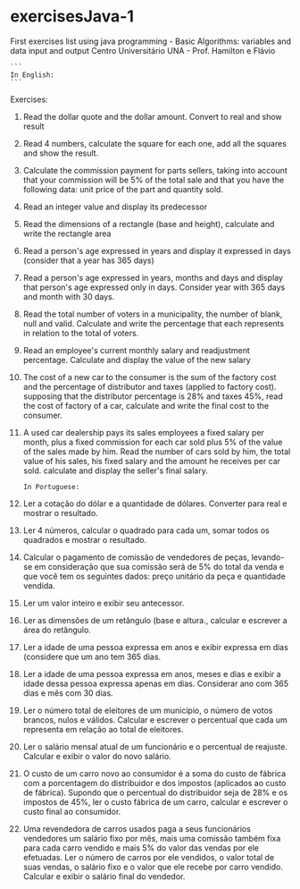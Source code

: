 # exercisesJava-1

First exercises list using java programming - Basic Algorithms: variables and data input and output
Centro Universitário UNA - Prof. Hamilton e Flávio

    ```
    In English:
    ```
Exercises:

1. Read the dollar quote and the dollar amount. Convert to real and show result
2. Read 4 numbers, calculate the square for each one, add all the squares and show the result.
3. Calculate the commission payment for parts sellers, taking into account that your commission will be 5% of the total sale and that you have the following data: unit price of the part and quantity sold.
4. Read an integer value and display its predecessor
5. Read the dimensions of a rectangle (base and height), calculate and write the rectangle area
6. Read a person's age expressed in years and display it expressed in days (consider that a year has 365 days)
7. Read a person's age expressed in years, months and days and display that person's age expressed only in days. Consider year with 365 days and month with 30 days.
8. Read the total number of voters in a municipality, the number of blank, null and valid. Calculate and write the percentage that each represents in relation to the total of voters.
9. Read an employee's current monthly salary and readjustment percentage. Calculate and display the value of the new salary
10. The cost of a new car to the consumer is the sum of the factory cost and the percentage of distributor and taxes (applied to factory cost). supposing that the distributor percentage is 28% and taxes 45%, read the cost of factory of a car, calculate and write the final cost to the consumer.
11. A used car dealership pays its sales employees a fixed salary per month, plus a fixed commission for each car sold plus 5% of the value of the sales made by him. Read the number of cars sold by him, the total value of his sales, his fixed salary and the amount he receives per car sold. calculate and display the seller's final salary.


    ```
    In Portuguese:
    ```
1. Ler a cotação do dólar e a quantidade de dólares. Converter para real e mostrar o resultado.
2. Ler 4 números, calcular o quadrado para cada um, somar todos os quadrados e mostrar o resultado.
3. Calcular o pagamento de comissão de vendedores de peças, levando-se em consideração que sua comissão será de 5% do total da venda e que você tem os seguintes dados: preço unitário da peça e quantidade vendida.
4. Ler um valor inteiro e exibir seu antecessor.
5. Ler as dimensões de um retângulo (base e altura., calcular e escrever a área do retângulo.
6. Ler a idade de uma pessoa expressa em anos e exibir expressa em dias (considere que um ano tem 365 dias.
7. Ler a idade de uma pessoa expressa em anos, meses e dias e exibir a idade dessa pessoa expressa apenas em dias. Considerar ano com 365 dias e mês com 30 dias.
8. Ler o número total de eleitores de um município, o número de votos brancos, nulos e válidos. Calcular e escrever o percentual que cada um representa em relação ao total de
eleitores.
9. Ler o salário mensal atual de um funcionário e o percentual de reajuste. Calcular e exibir o valor do novo salário.
10. O custo de um carro novo ao consumidor é a soma do custo de fábrica com a porcentagem do distribuidor e dos impostos (aplicados ao custo de fábrica). Supondo
que o percentual do distribuidor seja de 28% e os impostos de 45%, ler o custo fábrica de um carro, calcular e escrever o custo final ao consumidor.
11. Uma revendedora de carros usados paga a seus funcionários vendedores um salário fixo por mês, mais uma comissão também fixa para cada carro vendido e mais 5% do valor
das vendas por ele efetuadas. Ler o número de carros por ele vendidos, o valor total de suas vendas, o salário fixo e o valor que ele recebe por carro vendido. Calcular e exibir o salário final do vendedor.

